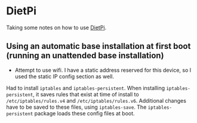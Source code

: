 # DietPi

Taking some notes on how to use [DietPi](https://dietpi.com/).

## Using an automatic base installation at first boot (running an unattended base installation)

- Attempt to use wifi.  I have a static address reserved for this device, so I used the static IP config section as well.

Had to install `iptables` and `iptables-persistent`.  When installing `iptables-persistent`, it saves rules that exist at time of install to `/etc/iptables/rules.v4` and `/etc/iptables/rules.v6`.  Additional changes have to be saved to these files, using `iptables-save`.  The `iptables-persistent` package loads these config files at boot.
